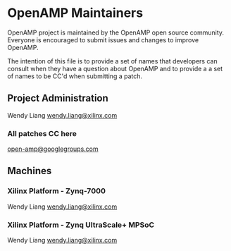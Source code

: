 # OpenAMP Maintainers

OpenAMP project is maintained by the OpenAMP open source community. Everyone
is encouraged to submit issues and changes to improve OpenAMP.

The intention of this file is to provide a set of names that developers can
consult when they have a question about OpenAMP and to provide a a set of
names to be CC'd when submitting a patch.


## Project Administration
Wendy Liang <wendy.liang@xilinx.com>

### All patches CC here
open-amp@googlegroups.com

## Machines
### Xilinx Platform - Zynq-7000
Wendy Liang <wendy.liang@xilinx.com>

### Xilinx Platform - Zynq UltraScale+ MPSoC
Wendy Liang <wendy.liang@xilinx.com>
